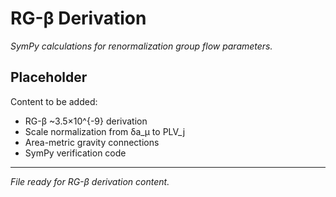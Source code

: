 # RG-β Derivation

*SymPy calculations for renormalization group flow parameters.*

## Placeholder

Content to be added:
- RG-β ~3.5×10^{-9} derivation
- Scale normalization from δa_μ to PLV_j
- Area-metric gravity connections
- SymPy verification code

---

*File ready for RG-β derivation content.*
